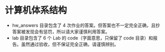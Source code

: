 # 计算机体系结构

- hw_answers 目录包含了 4 次作业的答案。但答案也不一定完全正确，且抄答案被发现会有惩罚，所以请大家谨慎利用答案。
- lab 目录包含了 6 个 Lab 的 code（字面意思，只保留了 code 目录）和报告。虽然通过验收，但不保证完全正确，请谨慎辨别。